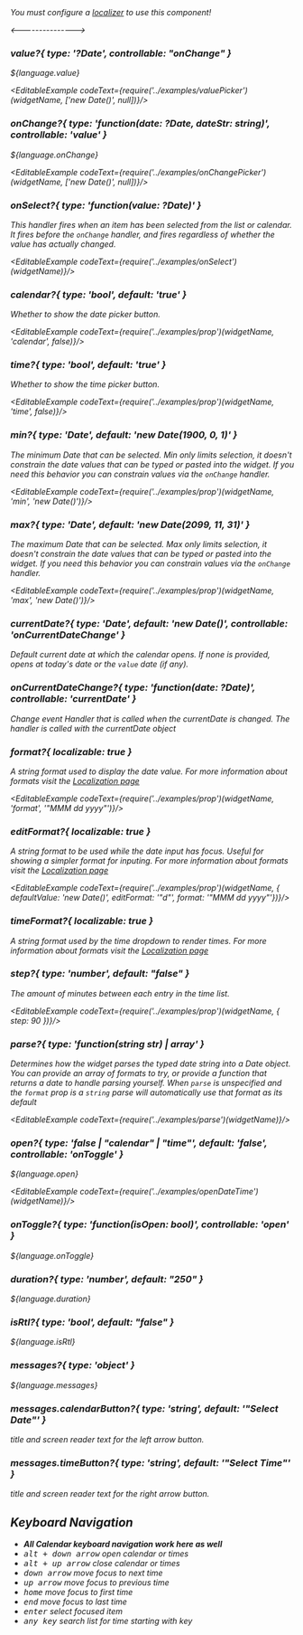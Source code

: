
<div className='alert alert-warning'>
 <i className='fa fa-exclamation-triangle'/>
 You must configure a <a href='#/i18n'>localizer</a> to use this component!
</div>

<--------------->

### value?{ type: '?Date', controllable: "onChange" }

${language.value}

<EditableExample codeText={require('../examples/valuePicker')(widgetName, ['new Date()', null])}/>

### onChange?{ type: 'function(date: ?Date, dateStr: string)', controllable: 'value' }

${language.onChange}

<EditableExample codeText={require('../examples/onChangePicker')(widgetName, ['new Date()', null])}/>

### onSelect?{ type: 'function(value: ?Date)' }

This handler fires when an item has been selected from the list or calendar. It fires before the `onChange` handler, and fires regardless of whether the value has actually changed.

<EditableExample codeText={require('../examples/onSelect')(widgetName)}/>

### calendar?{ type: 'bool', default: 'true' }

Whether to show the date picker button.

<EditableExample codeText={require('../examples/prop')(widgetName, 'calendar', false)}/>

### time?{ type: 'bool', default: 'true' }

Whether to show the time picker button.

<EditableExample codeText={require('../examples/prop')(widgetName, 'time', false)}/>

### min?{ type: 'Date', default: 'new Date(1900, 0, 1)' }

The minimum Date that can be selected. Min only limits selection, it doesn't constrain the date values that
can be typed or pasted into the widget. If you need this behavior you can constrain values via
the `onChange` handler.

<EditableExample codeText={require('../examples/prop')(widgetName, 'min', 'new Date()')}/>

### max?{ type: 'Date', default: 'new Date(2099, 11, 31)' }

The maximum Date that can be selected. Max only limits selection, it doesn't constrain the date values that
can be typed or pasted into the widget. If you need this behavior you can constrain values via
the `onChange` handler.

<EditableExample codeText={require('../examples/prop')(widgetName, 'max', 'new Date()')}/>

### currentDate?{ type: 'Date', default: 'new Date()', controllable: 'onCurrentDateChange' }

Default current date at which the calendar opens. If none is provided, opens at today's date or the `value` date (if any).

### onCurrentDateChange?{ type: 'function(date: ?Date)', controllable: 'currentDate' }

Change event Handler that is called when the currentDate is changed. The handler is called with the currentDate object

### format?{ localizable: true }

A string format used to display the date value. For more information about formats
visit the [Localization page](i18n)

<EditableExample codeText={require('../examples/prop')(widgetName, 'format', '"MMM dd yyyy"')}/>

### editFormat?{ localizable: true }

A string format to be used while the date input has focus. Useful for showing a simpler format for inputing.
For more information about formats visit the [Localization page](i18n)

<EditableExample codeText={require('../examples/prop')(widgetName, { defaultValue: 'new Date()', editFormat: '"d"', format: '"MMM dd yyyy"'})}/>

### timeFormat?{ localizable: true }

A string format used by the time dropdown to render times. For more information about formats visit
the [Localization page](i18n)

### step?{ type: 'number', default: "false" }

The amount of minutes between each entry in the time list.

<EditableExample codeText={require('../examples/prop')(widgetName, { step: 90 })}/>

### parse?{ type: 'function(string str) | array<string>' }

Determines how the widget parses the typed date string into a Date object. You can provide an array of formats to try,
or provide a function that returns a date to handle parsing yourself. When `parse` is unspecified and
the `format` prop is a `string` parse will automatically use that format as its default

<EditableExample codeText={require('../examples/parse')(widgetName)}/>


### open?{ type: 'false | "calendar" | "time"', default: 'false', controllable: 'onToggle' }

${language.open}

<EditableExample codeText={require('../examples/openDateTime')(widgetName)}/>

### onToggle?{ type: 'function(isOpen: bool)', controllable: 'open' }

${language.onToggle}

### duration?{ type: 'number', default: "250" }

${language.duration}

### isRtl?{ type: 'bool', default: "false" }

${language.isRtl}

### messages?{ type: 'object' }

${language.messages}

### messages.calendarButton?{ type: 'string', default: '"Select Date"' }

title and screen reader text for the left arrow button.

### messages.timeButton?{ type: 'string', default: '"Select Time"' }

title and screen reader text for the right arrow button.

## Keyboard Navigation

- __All Calendar keyboard navigation work here as well__
- <kbd>alt + down arrow</kbd> open calendar or times
- <kbd>alt + up arrow</kbd> close calendar or times
- <kbd>down arrow</kbd> move focus to next time
- <kbd>up arrow</kbd> move focus to previous time
- <kbd>home</kbd> move focus to first time
- <kbd>end</kbd> move focus to last time
- <kbd>enter</kbd> select focused item
- <kbd>any key</kbd> search list for time starting with key
